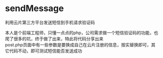 # sendMessage
利用云片第三方平台发送短信到手机请求验证码

本人是个前端工程师，只懂一点点的php，公司需求做一个短信验证码的功能，也爬了很多的坑，终于做了出来，特此将代码分享出来  
post.php页面中有一些参数是要换成自己在云片注册的信息，按实替换即可，其它代码不动，即可测试短信能否发送成功
